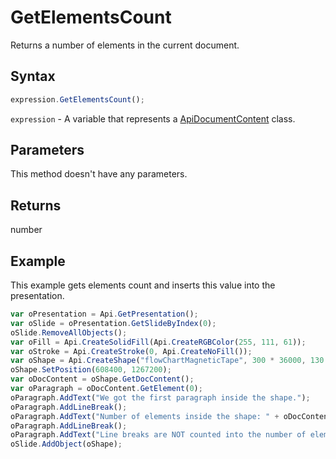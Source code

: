 # GetElementsCount

Returns a number of elements in the current document.

## Syntax

```javascript
expression.GetElementsCount();
```

`expression` - A variable that represents a [ApiDocumentContent](../ApiDocumentContent.md) class.

## Parameters

This method doesn't have any parameters.

## Returns

number

## Example

This example gets elements count and inserts this value into the presentation.

```javascript editor-pptx
var oPresentation = Api.GetPresentation();
var oSlide = oPresentation.GetSlideByIndex(0);
oSlide.RemoveAllObjects();
var oFill = Api.CreateSolidFill(Api.CreateRGBColor(255, 111, 61));
var oStroke = Api.CreateStroke(0, Api.CreateNoFill());
var oShape = Api.CreateShape("flowChartMagneticTape", 300 * 36000, 130 * 36000, oFill, oStroke);
oShape.SetPosition(608400, 1267200);
var oDocContent = oShape.GetDocContent();
var oParagraph = oDocContent.GetElement(0);
oParagraph.AddText("We got the first paragraph inside the shape.");
oParagraph.AddLineBreak();
oParagraph.AddText("Number of elements inside the shape: " + oDocContent.GetElementsCount());
oParagraph.AddLineBreak();
oParagraph.AddText("Line breaks are NOT counted into the number of elements.");
oSlide.AddObject(oShape);
```
